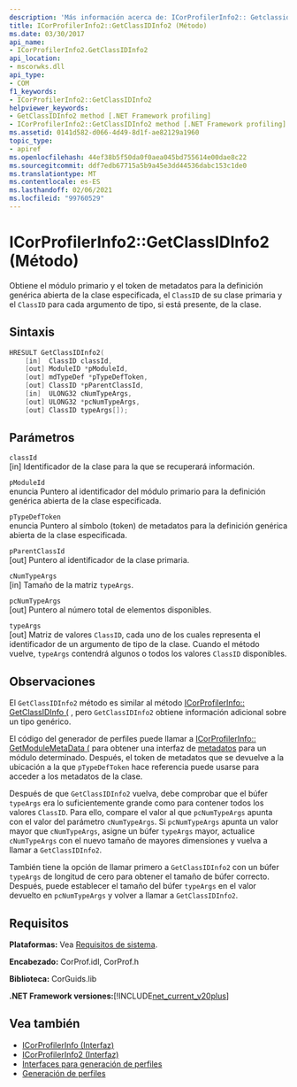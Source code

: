 ```yaml
---
description: 'Más información acerca de: ICorProfilerInfo2:: Getclassidinfo2 ((método)'
title: ICorProfilerInfo2::GetClassIDInfo2 (Método)
ms.date: 03/30/2017
api_name:
- ICorProfilerInfo2.GetClassIDInfo2
api_location:
- mscorwks.dll
api_type:
- COM
f1_keywords:
- ICorProfilerInfo2::GetClassIDInfo2
helpviewer_keywords:
- GetClassIDInfo2 method [.NET Framework profiling]
- ICorProfilerInfo2::GetClassIDInfo2 method [.NET Framework profiling]
ms.assetid: 0141d582-d066-4d49-8d1f-ae82129a1960
topic_type:
- apiref
ms.openlocfilehash: 44ef38b5f50da0f0aea045bd755614e00dae8c22
ms.sourcegitcommit: ddf7edb67715a5b9a45e3dd44536dabc153c1de0
ms.translationtype: MT
ms.contentlocale: es-ES
ms.lasthandoff: 02/06/2021
ms.locfileid: "99760529"
---
```

# <a name="icorprofilerinfo2getclassidinfo2-method"></a>ICorProfilerInfo2::GetClassIDInfo2 (Método)

Obtiene el módulo primario y el token de metadatos para la definición genérica abierta de la clase especificada, el `ClassID` de su clase primaria y el `ClassID` para cada argumento de tipo, si está presente, de la clase.  
  
## <a name="syntax"></a>Sintaxis  
  
```cpp  
HRESULT GetClassIDInfo2(  
    [in]  ClassID classId,  
    [out] ModuleID *pModuleId,  
    [out] mdTypeDef *pTypeDefToken,  
    [out] ClassID *pParentClassId,  
    [in]  ULONG32 cNumTypeArgs,  
    [out] ULONG32 *pcNumTypeArgs,  
    [out] ClassID typeArgs[]);  
```  
  
## <a name="parameters"></a>Parámetros  

 `classId`  
 [in] Identificador de la clase para la que se recuperará información.  
  
 `pModuleId`  
 enuncia Puntero al identificador del módulo primario para la definición genérica abierta de la clase especificada.  
  
 `pTypeDefToken`  
 enuncia Puntero al símbolo (token) de metadatos para la definición genérica abierta de la clase especificada.  
  
 `pParentClassId`  
 [out] Puntero al identificador de la clase primaria.  
  
 `cNumTypeArgs`  
 [in] Tamaño de la matriz `typeArgs`.  
  
 `pcNumTypeArgs`  
 [out] Puntero al número total de elementos disponibles.  
  
 `typeArgs`  
 [out] Matriz de valores `ClassID`, cada uno de los cuales representa el identificador de un argumento de tipo de la clase. Cuando el método vuelve, `typeArgs` contendrá algunos o todos los valores `ClassID` disponibles.  
  
## <a name="remarks"></a>Observaciones  

 El `GetClassIDInfo2` método es similar al método [ICorProfilerInfo:: GetClassIDInfo (](icorprofilerinfo-getclassidinfo-method.md) , pero `GetClassIDInfo2` obtiene información adicional sobre un tipo genérico.  
  
 El código del generador de perfiles puede llamar a [ICorProfilerInfo:: GetModuleMetaData (](icorprofilerinfo-getmodulemetadata-method.md) para obtener una interfaz de [metadatos](../metadata/index.md) para un módulo determinado. Después, el token de metadatos que se devuelve a la ubicación a la que `pTypeDefToken` hace referencia puede usarse para acceder a los metadatos de la clase.  
  
 Después de que `GetClassIDInfo2` vuelva, debe comprobar que el búfer `typeArgs` era lo suficientemente grande como para contener todos los valores `ClassID`. Para ello, compare el valor al que `pcNumTypeArgs` apunta con el valor del parámetro `cNumTypeArgs`. Si `pcNumTypeArgs` apunta un valor mayor que `cNumTypeArgs`, asigne un búfer `typeArgs` mayor, actualice `cNumTypeArgs` con el nuevo tamaño de mayores dimensiones y vuelva a llamar a `GetClassIDInfo2`.  
  
 También tiene la opción de llamar primero a `GetClassIDInfo2` con un búfer `typeArgs` de longitud de cero para obtener el tamaño de búfer correcto. Después, puede establecer el tamaño del búfer `typeArgs` en el valor devuelto en `pcNumTypeArgs` y volver a llamar a `GetClassIDInfo2`.  
  
## <a name="requirements"></a>Requisitos  

 **Plataformas:** Vea [Requisitos de sistema](../../get-started/system-requirements.md).  
  
 **Encabezado:** CorProf.idl, CorProf.h  
  
 **Biblioteca:** CorGuids.lib  
  
 **.NET Framework versiones:**[!INCLUDE[net_current_v20plus](../../../../includes/net-current-v20plus-md.md)]  
  
## <a name="see-also"></a>Vea también

- [ICorProfilerInfo (Interfaz)](icorprofilerinfo-interface.md)
- [ICorProfilerInfo2 (Interfaz)](icorprofilerinfo2-interface.md)
- [Interfaces para generación de perfiles](profiling-interfaces.md)
- [Generación de perfiles](index.md)
